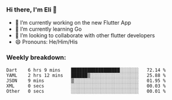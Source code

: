 ### Hi there, I'm Eli 👋
- 🔭 I’m currently working on the new Flutter App
- 🌱 I’m currently learning Go
- 🦄 I’m looking to collaborate with other flutter developers
- 😄 Pronouns: He/Him/His

### Weekly breakdown:
<!--START_SECTION:waka-->

```text
Dart    6 hrs 9 mins    ██████████████████░░░░░░░   72.14 %
YAML    2 hrs 12 mins   ██████▒░░░░░░░░░░░░░░░░░░   25.88 %
JSON    9 mins          ▒░░░░░░░░░░░░░░░░░░░░░░░░   01.95 %
XML     0 secs          ░░░░░░░░░░░░░░░░░░░░░░░░░   00.03 %
Other   0 secs          ░░░░░░░░░░░░░░░░░░░░░░░░░   00.01 %
```

<!--END_SECTION:waka-->
